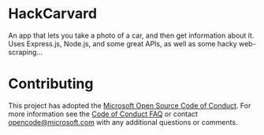 # HackCarvard
An app that lets you take a photo of a car, and then get information about it.
Uses Express.js, Node.js, and some great APIs, as well as some hacky web-scraping...


# Contributing

This project has adopted the [Microsoft Open Source Code of Conduct](https://opensource.microsoft.com/codeofconduct/). For more information see the [Code of Conduct FAQ](https://opensource.microsoft.com/codeofconduct/faq/) or contact [opencode@microsoft.com](mailto:opencode@microsoft.com) with any additional questions or comments.